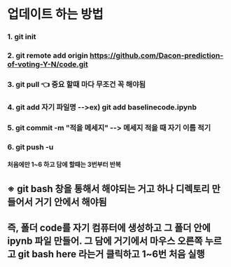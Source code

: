# 업데이트 하는 방법

###  1. git init
###  2. git remote add origin https://github.com/Dacon-prediction-of-voting-Y-N/code.git
###  3. git pull 👈 중요 할때 마다 무조건 꼭 해야됨
###  4. git add 자기 파일명 -->ex) git add baselinecode.ipynb
###  5. git commit -m "적을 메세지" --> 메세지 적을 때 자기 이름 적기
###  6. git push -u

#### 처음에만 1~6 하고 담에 할때는 3번부터 반복

## ※ git bash 창을 통해서 해야되는 거고 하나 디렉토리 만들어서 거기 안에서 해야됨
## 즉, 폴더 code를 자기 컴퓨터에 생성하고 그 폴더 안에 ipynb 파일 만들어. 그 담에 거기에서 마우스 오른쪽 누르고 git bash here 라는거 클릭하고 1~6번 처음 실행
